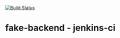 [![Build Status](http://ec2-34-228-11-155.compute-1.amazonaws.com/buildStatus/icon?job=battleboat-jenkins-ci)](http://ec2-34-228-11-155.compute-1.amazonaws.com/job/battleboat-jenkins-ci/)

# fake-backend - jenkins-ci  
